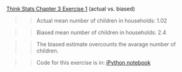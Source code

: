 [Think Stats Chapter 3 Exercise 1](http://greenteapress.com/thinkstats2/html/thinkstats2004.html#toc31) (actual vs. biased)

>> Actual mean number of children in households: 1.02  

>> Biased mean number of children in households: 2.4

>> The biased estimate overcounts the avarage number of children.

>> Code for this exercise is in: [iPython notebook](stat_sol.ipynb)
